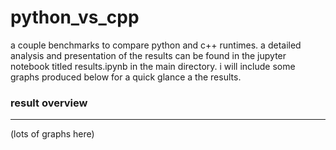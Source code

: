 # python_vs_cpp
a couple benchmarks to compare python and c++ runtimes. a detailed analysis and presentation of the results can be found in the jupyter notebook titled results.ipynb in the main directory. i will include some graphs produced below for a quick glance a the results.

### result overview
---
(lots of graphs here)
